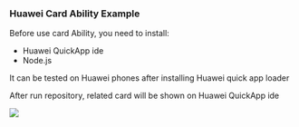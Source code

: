 <div>
  <h3>Huawei Card Ability Example</h3>
  <p>Before use card Ability, you need to install:</p>
    <ul>
      <li>Huawei QuickApp ide</li>
      <li>Node.js</li>
    </ul>    
  <p>It can be tested on Huawei phones after installing Huawei quick app loader</p>
  <p>After run repository, related card will be shown on Huawei QuickApp ide</p>
  <img src="https://miro.medium.com/max/600/1*vNiDfMEQe2qCMJeGez6sug.png"></img>  
</div>


